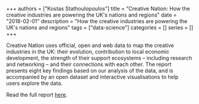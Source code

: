 +++
authors = ["Kostas Stathoulopoulos"]
title = "Creative Nation: How the creative industries are powering the UK's nations and regions"
date = "2018-02-01"
description = "How the creative industries are powering the UK's nations and regions"
tags = ["data-science"]
categories = []
series = []
+++

Creative Nation uses official, open and web data to map the creative industries in the UK: their evolution, contribution to local economic development, the strength of their support ecosystems – including research and networking – and their connections with each other. The report presents eight key findings based on our analysis of the data, and is accompanied by an open dataset and interactive visualisations to help users explore the data.

Read the full report [here](https://drive.google.com/file/d/1Wmk2Hi0F5obSCLVaR6b6PdGGTWmWrA7C/view?usp=sharing).
